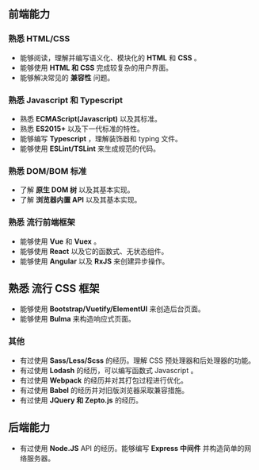 ## 前端能力

### **熟悉** HTML/CSS

- 能够阅读，理解并编写语义化、模块化的 **HTML** 和 **CSS** 。
- 能够使用 **HTML 和 CSS** 完成较复杂的用户界面。
- 能够解决常见的 **兼容性** 问题。

### **熟悉** Javascript 和 Typescript

- 熟悉 **ECMAScript(Javascript)** 以及其标准。
- 熟悉 **ES2015+** 以及下一代标准的特性。
- 能够编写 **Typescript** ，理解装饰器和 typing 文件。
- 能够使用 **ESLint/TSLint** 来生成规范的代码。

### **熟悉** DOM/BOM 标准

- 了解 **原生 DOM 树** 以及其基本实现。
- 了解 **浏览器内置 API** 以及其基本实现。

### **熟悉** 流行前端框架

- 能够使用 **Vue** 和 **Vuex** 。
- 能够使用 **React** 以及它的函数式、无状态组件。
- 能够使用 **Angular** 以及 **RxJS** 来创建异步操作。

## **熟悉** 流行 CSS 框架

- 能够使用 **Bootstrap/Vuetify/ElementUI** 来创造后台页面。
- 能够使用 **Bulma** 来构造响应式页面。

### 其他

- 有过使用 **Sass/Less/Scss** 的经历。理解 CSS 预处理器和后处理器的功能。
- 有过使用 **Lodash** 的经历，可以编写函数式 Javascript 。
- 有过使用 **Webpack** 的经历并对其打包过程进行优化。
- 有过使用 **Babel** 的经历并对旧版浏览器采取兼容措施。
- 有过使用 **JQuery 和 Zepto.js** 的经历。

## 后端能力

- 有过使用 **Node.JS** API 的经历。能够编写 **Express 中间件** 并构造简单的网络服务器。
